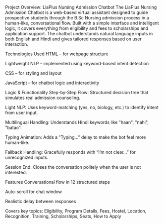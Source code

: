  Project Overview: LiaPlus Nursing Admission Chatbot
The LiaPlus Nursing Admission Chatbot is a web-based virtual assistant designed to guide prospective students through the B.Sc Nursing admission process in a human-like, conversational flow. Built with a simple interface and intelligent logic, it covers everything from eligibility and fees to scholarships and application support. The chatbot understands natural language inputs in both English and Hindi and gives tailored responses based on user interaction.

Technologies Used
HTML – for webpage structure

Lightweight NLP – implemented using keyword-based intent detection

CSS – for styling and layout

JavaScript – for chatbot logic and interactivity


 Logic & Functionality
Step-by-Step Flow: Structured decision tree that simulates real admission counseling.

Light NLP: Uses keyword-matching (yes, no, biology, etc.) to identify intent from user input.

Multilingual Handling: Understands Hindi keywords like "haan", "nahi", "batao".

Typing Animation: Adds a "Typing..." delay to make the bot feel more human-like.

Fallback Handling: Gracefully responds with “I’m not clear…” for unrecognized inputs.

Session End: Closes the conversation politely when the user is not interested.

 Features
Conversational flow in 12 structured steps

Auto-scroll for chat window

Realistic delay between responses

Covers key topics: Eligibility, Program Details, Fees, Hostel, Location, Recognition, Training, Scholarships, Seats, How to Apply

